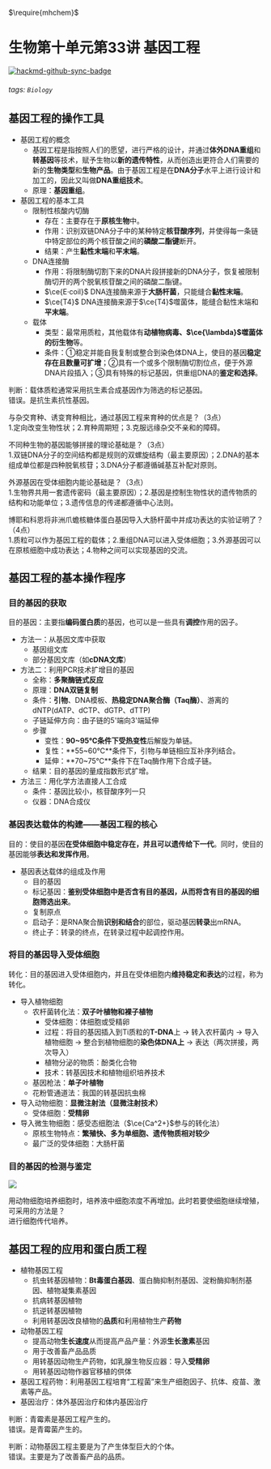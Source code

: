 $\require{mhchem}$

# 生物第十单元第33讲 基因工程

[![hackmd-github-sync-badge](https://hackmd.io/hwpv5Zn3ShSzunmWT_6Exg/badge)](https://hackmd.io/hwpv5Zn3ShSzunmWT_6Exg)

###### tags: `Biology`

## 基因工程的操作工具
- 基因工程的概念
    - 基因工程是指按照人们的愿望，进行严格的设计，并通过**体外DNA重组**和**转基因**等技术，赋予生物以**新的遗传特性**，从而创造出更符合人们需要的新的**生物类型**和**生物产品**。由于基因工程是在**DNA分子**水平上进行设计和加工的，因此又叫做**DNA重组技术**。
    - 原理：**基因重组**。
- 基因工程的基本工具
    - 限制性核酸内切酶
        - 存在：主要存在于**原核生物**中。
        - 作用：识别双链DNA分子中的某种特定**核苷酸序列**，并使得每一条链中特定部位的两个核苷酸之间的**磷酸二酯键**断开。
        - 结果：产生**黏性末端**和**平末端**。
    - DNA连接酶
        - 作用：将限制酶切割下来的DNA片段拼接新的DNA分子，恢复被限制酶切开的两个脱氧核苷酸之间的磷酸二酯键。
        - $\ce{E·coil}$ DNA连接酶来源于**大肠杆菌**，只能缝合**黏性末端**。
        - $\ce{T4}$ DNA连接酶来源于$\ce{T4}$噬菌体，能缝合黏性末端和**平末端**。
    - 载体
        - 类型：最常用质粒，其他载体有**动植物病毒、$\ce{\lambda}$噬菌体的衍生物**等。
        - 条件：①稳定并能自我复制或整合到染色体DNA上，使目的基因**稳定存在且数量可扩增**；②具有一个或多个限制酶切割位点，便于外源DNA片段插入；③具有特殊的标记基因，供重组DNA的**鉴定和选择**。

判断：载体质粒通常采用抗生素合成基因作为筛选的标记基因。  
错误。是抗生素抗性基因。

与杂交育种、诱变育种相比，通过基因工程来育种的优点是？（3点）  
1.定向改变生物性状；2.育种周期短；3.克服远缘杂交不亲和的障碍。

不同种生物的基因能够拼接的理论基础是？（3点）  
1.双链DNA分子的空间结构都是规则的双螺旋结构（最主要原因）；2.DNA的基本组成单位都是四种脱氧核苷；3.DNA分子都遵循碱基互补配对原则。

外源基因在受体细胞内能论基础是？（3点）  
1.生物界共用一套遗传密码（最主要原因）；2.基因是控制生物性状的遗传物质的结构和功能单位；3.遗传信息的传递都遵循中心法则。

博耶和科恩将非洲爪蟾核糖体蛋白基因导入大肠杆菌中并成功表达的实验证明了？（4点）  
1.质粒可以作为基因工程的载体；2.重组DNA可以进入受体细胞；3.外源基因可以在原核细胞中成功表达；4.物种之间可以实现基因的交流。

## 基因工程的基本操作程序
### 目的基因的获取
目的基因：主要指**编码蛋白质**的基因，也可以是一些具有**调控**作用的因子。
- 方法一：从基因文库中获取
    - 基因组文库
    - 部分基因文库（如**cDNA文库**）
- 方法二：利用PCR技术扩增目的基因
    - 全称：**多聚酶链式反应**
    - 原理：**DNA双链复制**
    - 条件：**引物**、DNA模板、**热稳定DNA聚合酶（Taq酶）**、游离的dNTP(dATP、dCTP、dGTP、dTTP)
    - 子链延伸方向：由子链的5'端向3'端延伸
    - 步骤
        - 变性：**90~95℃**条件下受热**变性**后解旋为单链。
        - 复性：**55~60℃**条件下，引物与单链相应互补序列结合。
        - 延伸：**70~75℃**条件下在Taq酶作用下合成子链。
    - 结果：目的基因的量成指数形式扩增。
- 方法三：用化学方法直接人工合成
    - 条件：基因比较小，核苷酸序列一只
    - 仪器：DNA合成仪

### 基因表达载体的构建——基因工程的核心
目的：使目的基因**在受体细胞中稳定存在，并且可以遗传给下一代**。同时，使目的基因能够**表达和发挥作用**。
- 基因表达载体的组成及作用
    - 目的基因
    - 标记基因：**鉴别受体细胞中是否含有目的基因，从而将含有目的基因的细胞筛选出来**。
    - 复制原点
    - 启动子：是RNA聚合酶**识别和结合**的部位，驱动基因**转录**出mRNA。
    - 终止子：转录的终点，在转录过程中起调控作用。

### 将目的基因导入受体细胞
转化：目的基因进入受体细胞内，并且在受体细胞内**维持稳定和表达**的过程，称为转化。
- 导入植物细胞
    - 农杆菌转化法：**双子叶植物和裸子植物**
        - 受体细胞：体细胞或受精卵
        - 过程：将目的基因插入到Ti质粒的**T-DNA**上 → 转入农杆菌内 → 导入植物细胞 → 整合到植物细胞的**染色体DNA上** → 表达（两次拼接，两次导入）
        - 植物分泌的物质：酚类化合物
        - 技术：转基因技术和植物组织培养技术
    - 基因枪法：**单子叶植物**
    - 花粉管通道法：我国的转基因抗虫棉
- 导入动物细胞：**显微注射法（显微注射技术）**
    - 受体细胞：**受精卵**
- 导入微生物细胞：感受态细胞法（$\ce{Ca^2+}$参与的转化法）
    - 原核生物特点：**繁殖快、多为单细胞、遗传物质相对较少**
    - 最广泛的受体细胞：大肠杆菌

### 目的基因的检测与鉴定
![](https://i.imgur.com/OrmBdxb.png)


用动物细胞培养细胞时，培养液中细胞浓度不再增加。此时若要使细胞继续增殖，可采用的方法是？  
进行细胞传代培养。

## 基因工程的应用和蛋白质工程
- 植物基因工程
    - 抗虫转基因植物：**Bt毒蛋白基因**、蛋白酶抑制剂基因、淀粉酶抑制剂基因、植物凝集素基因
    - 抗病转基因植物
    - 抗逆转基因植物
    - 利用转基因改良植物的**品质**和利用植物生产**药物**
- 动物基因工程
    - 提高动物**生长速度**从而提高产品产量：外源**生长激素**基因
    - 用于改善畜产品品质
    - 用转基因动物生产药物，如乳腺生物反应器：导入**受精卵**
    - 用转基因动物作器官移植的供体
- 基因工程药物：利用基因工程培育“工程菌”来生产细胞因子、抗体、疫苗、激素等产品。
- 基因治疗：体外基因治疗和体内基因治疗

判断：青霉素是基因工程产生的。  
错误。是青霉菌产生的。

判断：动物基因工程主要是为了产生体型巨大的个体。  
错误。主要是为了改善畜产品的品质。


